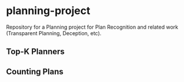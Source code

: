 # planning-project
Repository for a Planning project for Plan Recognition and related work (Transparent Planning, Deception, etc).

## Top-K Planners 

## Counting Plans
